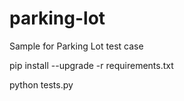 # parking-lot
Sample for Parking Lot test case

pip install --upgrade -r requirements.txt

python tests.py
